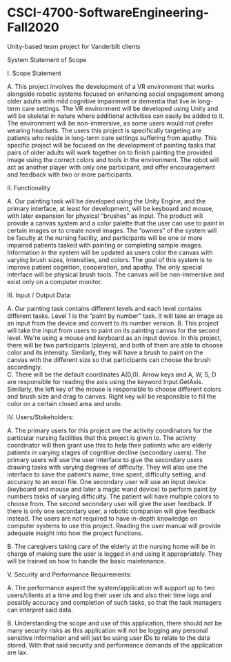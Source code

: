 # CSCI-4700-SoftwareEngineering-Fall2020
Unity-based team project for Vanderbilt clients

System Statement of Scope

I.	Scope Statement

A.	This project involves the development of a VR environment that works alongside robotic systems focused on enhancing social engagement among older adults with mild cognitive impairment or dementia that live in long-term care settings. The VR environment will be developed using Unity and will be skeletal in nature where additional activities can easily be added to it. The environment will be non-immersive, as some users would not prefer wearing headsets. The users this project is specifically targeting are patients who reside in long-term care settings suffering from apathy. This specific project will be focused on the development of painting tasks that pairs of older adults will work together on to finish painting the provided image using the correct colors and tools in the environment. The robot will act as another player with only one participant, and offer encouragement and feedback with two or more participants.

II.	Functionality

A.	Our painting task will be developed using the Unity Engine, and the primary interface, at least for development, will be keyboard and mouse, with later expansion for physical “brushes” as input. The product will provide a canvas system and a color palette that the user can use to paint in certain images or to create novel images. The “owners” of the system will be faculty at the nursing facility, and participants will be one or more impaired patients tasked with painting or completing sample images. Information in the system will be updated as users color the canvas with varying brush sizes, intensities, and colors. The goal of this system is to improve patient cognition, cooperation, and apathy. The only special interface will be physical brush tools. The canvas will be non-immersive and exist only on a computer monitor.

III.	Input / Output Data: 

A.	Our painting task contains different levels  and each level contains different tasks. Level 1 is the “paint by number” task. It will take an image as an input from the device and convert  to its  number version. 
B.	This project will take the input from users to paint on its painting canvas for the second level. We're using a mouse and keyboard as an input device. In this project, there will be two participants (players), and both of them are able to choose color and its intensity. Similarly, they will have a brush to paint on the canvas with the different size so that participants can choose the brush accordingly.  
C.	There will be the default coordinates A(0,0). Arrow keys and A, W, S, D are responsible for reading the axis using the keyword Input.GetAxis. Similarly, the left key of the mouse is responsible to choose different colors and brush size and drag to canvas. Right key will be responsible to fill the color on a certain closed area and undo. 

IV.	Users/Stakeholders:

A.	The primary users for this project are the activity coordinators for the particular nursing facilities that this project is given to. The activity coordinator will then grant use this to help their patients who are elderly patients in varying stages of cognitive decline (secondary users). The primary users will use the user interface to give the secondary users drawing tasks with varying degrees of difficulty. They will also use the interface to save the patient’s name, time spent, difficulty setting, and accuracy to an excel file. One secondary user will use an input device (keyboard and mouse and later a magic wand device) to perform paint by numbers tasks of varying difficulty. The patient will have multiple colors to choose from. The second secondary user will give the user feedback. If there is only one secondary user, a robotic companion will give feedback instead. The users are not required to have in-depth knowledge on computer systems to use this project. Reading the user manual will provide adequate insight into how the project functions.

B.	The caregivers taking care of the elderly at the nursing home will be in charge of making sure the user is logged in and using it appropriately. They will be trained on how to handle the basic maintenance. 

V.	Security and Performance Requirements:


A.	The performance aspect the system/application will support up to two users/clients at a time and log their user ids and also their time logs and possibly accuracy and completion of such tasks, so that the task managers can interpret said data. 

B.	Understanding the scope and use of this application, there should not be many security risks as this application will not be logging any personal sensitive information and will just be using user IDs to relate to the data stored. With that said security and performance demands of the application are lax.

